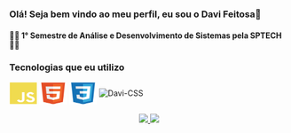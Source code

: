 

### Olá! Seja bem vindo  ao meu perfil, eu sou o Davi Feitosa👋
####  👨‍💻 1° Semestre de Análise e Desenvolvimento de Sistemas pela SPTECH 👨‍💻
<h3> Tecnologias que eu utilizo</h3>
<div style="display: inline_block">
<img align="center" alt="Davi-Js" height="40" width="50" src="https://raw.githubusercontent.com/devicons/devicon/master/icons/javascript/javascript-plain.svg">
<img align="center" alt="Davi-HTML" height="40" width="50" src="https://raw.githubusercontent.com/devicons/devicon/master/icons/html5/html5-original.svg">
<img align="center" alt="Davi-CSS" height="40" width="50" src="https://raw.githubusercontent.com/devicons/devicon/master/icons/css3/css3-original.svg">  
<img align="center" alt="Davi-CSS" height="40" width="50" src="https://cdn.jsdelivr.net/gh/devicons/devicon/icons/mysql/mysql-original.svg"/>   
</div><br>
<div align="center">
  <a href="https://github.com/davifeitosa0">
    <img height="170em" src="https://github-readme-stats.vercel.app/api?username=davifeitosa0&count_private=true&rank_icon=github&include_all_commits=true&show_icons=true&theme=midnight-purple&hide_border=false&show_owner=true"/>
    <img height="170em" src="https://github-readme-stats.vercel.app/api/top-langs/?username=davifeitosa0&theme=midnight-purple&hide_border=false&&layout=compact"/>
  </a>
</div>
